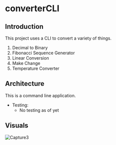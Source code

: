 # converterCLI
## Introduction
This project uses a CLI to convert a variety of things.

1. Decimal to Binary
2. Fibonacci Sequence Generator
3. Linear Conversion
4. Make Change
5. Temperature Converter

## Architecture

This is a command line application.

* Testing:
    * No testing as of yet

## Visuals

![Capture3](https://user-images.githubusercontent.com/86253070/133163150-919b2b0b-7dda-4d64-96dc-36fcd28368f5.PNG)
